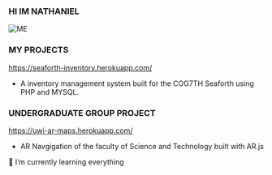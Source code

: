### HI IM NATHANIEL
![ME](image.jpg)
### MY PROJECTS
https://seaforth-inventory.herokuapp.com/
- A inventory management system built for the COG7TH Seaforth using PHP and MYSQL.

### UNDERGRADUATE GROUP PROJECT
https://uwi-ar-maps.herokuapp.com/
- AR Navgigation of the faculty of Science and Technology built with AR.js

🌱 I’m currently learning everything
<!--
**bedassie-n/bedassie-n** is a ✨ _special_ ✨ repository because its `README.md` (this file) appears on your GitHub profile.

Here are some ideas to get you started:

- 🔭 I’m currently working on ...
- 🌱 I’m currently learning ...
- 👯 I’m looking to collaborate on ...
- 🤔 I’m looking for help with ...
- 💬 Ask me about ...
- 📫 How to reach me: ...
- 😄 Pronouns: ...
- ⚡ Fun fact: ...
-->
